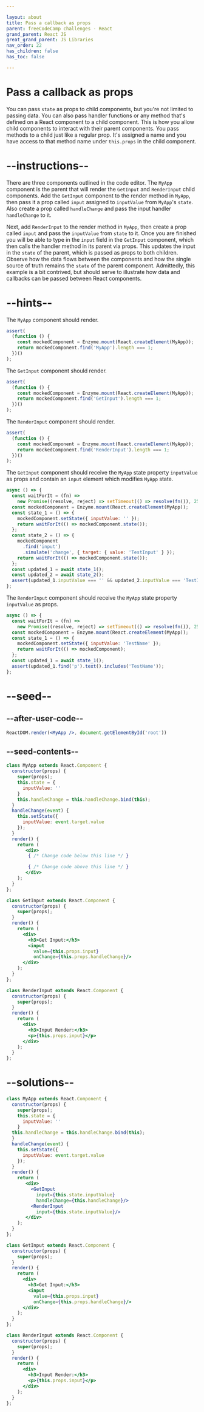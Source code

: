 ```yaml
---

layout: about
title: Pass a callback as props
parent: freeCodeCamp challenges - React
grand_parent: React JS
great_grand_parent: JS Libraries
nav_order: 22
has_children: false
has_toc: false

---
```

# Pass a callback as props

You can pass `state` as props to child components, but you're not limited to passing data. You can also pass handler functions or any method that's defined on a React component to a child component. This is how you allow child components to interact with their parent components. You pass methods to a child just like a regular prop. It's assigned a name and you have access to that method name under `this.props` in the child component.

# --instructions--

There are three components outlined in the code editor. The `MyApp` component is the parent that will render the `GetInput` and `RenderInput` child components. Add the `GetInput` component to the render method in `MyApp`, then pass it a prop called `input` assigned to `inputValue` from `MyApp`'s `state`. Also create a prop called `handleChange` and pass the input handler `handleChange` to it.

Next, add `RenderInput` to the render method in `MyApp`, then create a prop called `input` and pass the `inputValue` from `state` to it. Once you are finished you will be able to type in the `input` field in the `GetInput` component, which then calls the handler method in its parent via props. This updates the input in the `state` of the parent, which is passed as props to both children. Observe how the data flows between the components and how the single source of truth remains the `state` of the parent component. Admittedly, this example is a bit contrived, but should serve to illustrate how data and callbacks can be passed between React components.

# --hints--

The `MyApp` component should render.

```js
assert(
  (function () {
    const mockedComponent = Enzyme.mount(React.createElement(MyApp));
    return mockedComponent.find('MyApp').length === 1;
  })()
);
```

The `GetInput` component should render.

```js
assert(
  (function () {
    const mockedComponent = Enzyme.mount(React.createElement(MyApp));
    return mockedComponent.find('GetInput').length === 1;
  })()
);
```

The `RenderInput` component should render.

```js
assert(
  (function () {
    const mockedComponent = Enzyme.mount(React.createElement(MyApp));
    return mockedComponent.find('RenderInput').length === 1;
  })()
);
```

The `GetInput` component should receive the `MyApp` state property `inputValue` as props and contain an `input` element which modifies `MyApp` state.

```js
async () => {
  const waitForIt = (fn) =>
    new Promise((resolve, reject) => setTimeout(() => resolve(fn()), 250));
  const mockedComponent = Enzyme.mount(React.createElement(MyApp));
  const state_1 = () => {
    mockedComponent.setState({ inputValue: '' });
    return waitForIt(() => mockedComponent.state());
  };
  const state_2 = () => {
    mockedComponent
      .find('input')
      .simulate('change', { target: { value: 'TestInput' } });
    return waitForIt(() => mockedComponent.state());
  };
  const updated_1 = await state_1();
  const updated_2 = await state_2();
  assert(updated_1.inputValue === '' && updated_2.inputValue === 'TestInput');
};
```

The `RenderInput` component should receive the `MyApp` state property `inputValue` as props.

```js
async () => {
  const waitForIt = (fn) =>
    new Promise((resolve, reject) => setTimeout(() => resolve(fn()), 250));
  const mockedComponent = Enzyme.mount(React.createElement(MyApp));
  const state_1 = () => {
    mockedComponent.setState({ inputValue: 'TestName' });
    return waitForIt(() => mockedComponent);
  };
  const updated_1 = await state_1();
  assert(updated_1.find('p').text().includes('TestName'));
};
```

# --seed--

## --after-user-code--

```jsx
ReactDOM.render(<MyApp />, document.getElementById('root'))
```

## --seed-contents--

```jsx
class MyApp extends React.Component {
  constructor(props) {
    super(props);
    this.state = {
      inputValue: ''
    }
    this.handleChange = this.handleChange.bind(this);
  }
  handleChange(event) {
    this.setState({
      inputValue: event.target.value
    });
  }
  render() {
    return (
       <div>
        { /* Change code below this line */ }

        { /* Change code above this line */ }
       </div>
    );
  }
};

class GetInput extends React.Component {
  constructor(props) {
    super(props);
  }
  render() {
    return (
      <div>
        <h3>Get Input:</h3>
        <input
          value={this.props.input}
          onChange={this.props.handleChange}/>
      </div>
    );
  }
};

class RenderInput extends React.Component {
  constructor(props) {
    super(props);
  }
  render() {
    return (
      <div>
        <h3>Input Render:</h3>
        <p>{this.props.input}</p>
      </div>
    );
  }
};
```

# --solutions--

```jsx
class MyApp extends React.Component {
  constructor(props) {
    super(props);
    this.state = {
      inputValue: ''
    }
  this.handleChange = this.handleChange.bind(this);
  }
  handleChange(event) {
    this.setState({
      inputValue: event.target.value
    });
  }
  render() {
    return (
       <div>
         <GetInput
           input={this.state.inputValue}
           handleChange={this.handleChange}/>
         <RenderInput
           input={this.state.inputValue}/>
       </div>
    );
  }
};

class GetInput extends React.Component {
  constructor(props) {
    super(props);
  }
  render() {
    return (
      <div>
        <h3>Get Input:</h3>
        <input
          value={this.props.input}
          onChange={this.props.handleChange}/>
      </div>
    );
  }
};

class RenderInput extends React.Component {
  constructor(props) {
    super(props);
  }
  render() {
    return (
      <div>
        <h3>Input Render:</h3>
        <p>{this.props.input}</p>
      </div>
    );
  }
};
```
